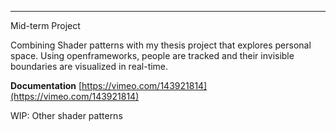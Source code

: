 ---

Mid-term Project

Combining Shader patterns with my thesis project that explores personal space. Using openframeworks, people are tracked and their invisible boundaries are visualized in real-time.

**Documentation** [https://vimeo.com/143921814](https://vimeo.com/143921814)

WIP: Other shader patterns 
